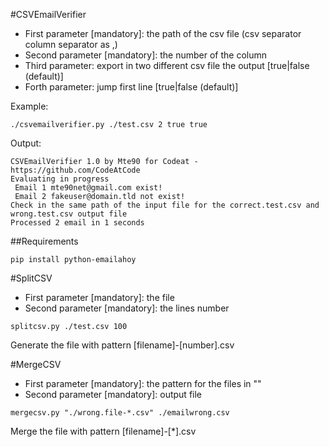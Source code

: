 #CSVEmailVerifier

* First parameter [mandatory]: the path of the csv file (csv separator column separator as ,)
* Second parameter [mandatory]: the number of the column
* Third parameter: export in two different csv file the output [true|false (default)]
* Forth parameter: jump first line [true|false (default)]

Example: 

```
./csvemailverifier.py ./test.csv 2 true true
```

Output:
```
CSVEmailVerifier 1.0 by Mte90 for Codeat - https://github.com/CodeAtCode
Evaluating in progress
 Email 1 mte90net@gmail.com exist!
 Email 2 fakeuser@domain.tld not exist!
Check in the same path of the input file for the correct.test.csv and wrong.test.csv output file
Processed 2 email in 1 seconds
```

##Requirements

```
pip install python-emailahoy 
```

#SplitCSV

* First parameter [mandatory]: the file
* Second parameter [mandatory]: the lines number

```
splitcsv.py ./test.csv 100
```

Generate the file with pattern [filename]-[number].csv

#MergeCSV

* First parameter [mandatory]: the pattern for the files in ""
* Second parameter [mandatory]: output file

```
mergecsv.py "./wrong.file-*.csv" ./emailwrong.csv
```

Merge the file with pattern [filename]-[*].csv